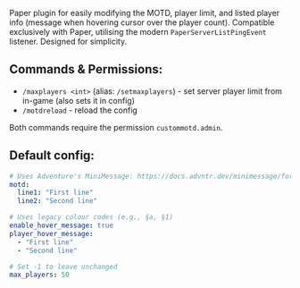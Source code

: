 Paper plugin for easily modifying the MOTD, player limit, and listed player info (message when hovering cursor over the player count). Compatible exclusively with Paper, utilising the modern `PaperServerListPingEvent` listener. Designed for simplicity.

## Commands & Permissions:
- `/maxplayers <int>` (alias: `/setmaxplayers`) - set server player limit from in-game (also sets it in config)
- `/motdreload` - reload the config

Both commands require the permission `custommotd.admin`.

## Default config:
```yaml
# Uses Adventure's MiniMessage: https://docs.advntr.dev/minimessage/format.html
motd:
  line1: "First line"
  line2: "Second line"

# Uses legacy colour codes (e.g., §a, §1)
enable_hover_message: true
player_hover_message:
  - "First line"
  - "Second line"

# Set -1 to leave unchanged
max_players: 50
```